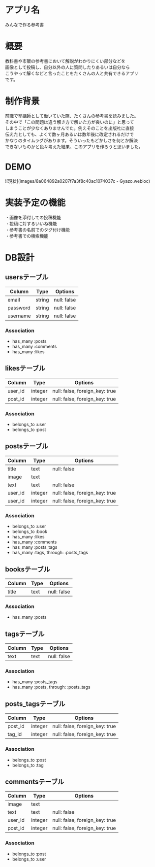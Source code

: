 # アプリ名  
みんなで作る参考書

# 概要
教科書や市販の参考書において解説がわかりにくい部分などを  
画像として投稿し、自分以外の人に質問したりあるいは自分なら  
こうやって解くなどと言ったことをたくさんの人と共有できるアプリ   
です。

# 制作背景
前職で塾講師として働いていた際、たくさんの参考書を読みました。  
その中で「この問題は違う解き方で解いた方が良いのに」と思って  
しまうことが少なくありませんでた。例えそのことを出版社に直接  
伝えたとしても、よくて数ヶ月あるいは数年後に改定されるだけで  
かなりのタイムラグがあります。そういったもどかしさを何とか解決  
できないものかと色々考えた結果、このアプリを作ろうと思いました。

# DEMO
![現状](images/8a064892a0207f7a3f8c40ac1074037c - Gyazo.webloc)

# 実装予定の機能
・画像を添付しての投稿機能  
・投稿に対するいいね機能  
・参考書の名前でのタグ付け機能  
・参考書での検索機能

# DB設計
## usersテーブル
|Column|Type|Options|
|------|----|-------|
|email|string|null: false|
|password|string|null: false|
|username|string|null: false|
### Association
- has_many :posts
- has_many :comments
- has_many :likes

## likesテーブル
|Column|Type|Options|
|------|----|-------|
|user_id|integer|null: false, foreign_key: true|
|post_id|integer|null: false, foreign_key: true|
### Association
- belongs_to :user
- belongs_to :post

## postsテーブル
|Column|Type|Options|
|------|----|-------|
|title|text|null: false|
|image|text||
|text|text|null: false|
|user_id|integer|null: false, foreign_key: true|
|user_id|integer|null: false, foreign_key: true|
### Association
- belongs_to :user
- belongs_to :book
- has_many :likes
- has_many :comments
- has_many :posts_tags
- has_many  :tags,  through:  :posts_tags

## booksテーブル
|Column|Type|Options|
|------|----|-------|
|title|text|null: false|
### Association
- has_many :posts

## tagsテーブル
|Column|Type|Options|
|------|----|-------|
|text|text|null: false|
### Association
- has_many :posts_tags
- has_many  :posts,  through:  :posts_tags

## posts_tagsテーブル
|Column|Type|Options|
|------|----|-------|
|post_id|integer|null: false, foreign_key: true|
|tag_id|integer|null: false, foreign_key: true|
### Association
- belongs_to :post
- belongs_to :tag

## commentsテーブル
|Column|Type|Options|
|------|----|-------|
|image|text||
|text|text|null: false|
|user_id|integer|null: false, foreign_key: true|
|post_id|integer|null: false, foreign_key: true|
### Association
- belongs_to :post
- belongs_to :user
